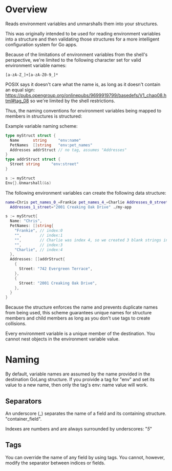 # Overview

Reads environment variables and unmarshalls them into your structures.

This was originally intended to be used for reading environment variables into a structure and then validating those structures for a more intelligent configuration system for Go apps.

Because of the limitations of environment variables from the shell's perspective, we're limited to the following character set for valid environment variable names:

`[a-zA-Z_]+[a-zA-Z0-9_]*`

 POSIX says it doesn't care what the name is, as long as it doesn't contain an equal sign:
https://pubs.opengroup.org/onlinepubs/9699919799/basedefs/V1_chap08.html#tag_08 so we're limited by the shell
restrictions.

Thus, the naming conventions for environment variables being mapped to members in structures is structured:

Example variable naming scheme:

```go
type myStruct struct {
  Name      string     "env:name"
  PetNames  []string   "env:pet_names"
  Addresses addrStruct // no tag, assumes "Addresses"
}
type addrStruct struct {
  Street string     "env:street"
}

s := myStruct
Env{}.Unmarshall(&s)
```

The following environment variables can create the following data structure:

```bash
name=Chris pet_names_0_=Frankie pet_names_4_=Charlie Addresses_0_street="742 Evergreen Terrace" \
  Addresses_1_street="2001 Creaking Oak Drive" ./my-app
```

```go
s := myStruct{
  Name: "Chris",
  PetNames: []string{
    "Frankie", // index:0
    "",        // index:1
    "",        // Charlie was index 4, so we created 3 blank strings in between as this is an array
    "",        // index:3
    "Charlie", // index:4
  },
  Addresses: []addrStruct{
    {
      Street: "742 Evergreen Terrace",
    },
    {
      Street: "2001 Creaking Oak Drive",
    },
  }
}
```

Because the structure enforces the name and prevents duplicate names from being used, this scheme guarantees unique names for structure members and child members as long as you don't use tags to create collisions.

Every environment variable is a unique member of the destination. You cannot nest objects in the environment variable value.

# Naming

By default, variable names are assumed by the name provided in the destination GoLang structure. If you proivide a tag for "env" and set its value to a new name, then only the tag's env: name value will work.

## Separators

An underscore (_) separates the name of a field and its containing structure. "container_field".

Indexes are numbers and are always surrounded by underscores: "_5_"

## Tags

You can override the name of any field by using tags. You cannot, however, modify the separator between indices or fields.
